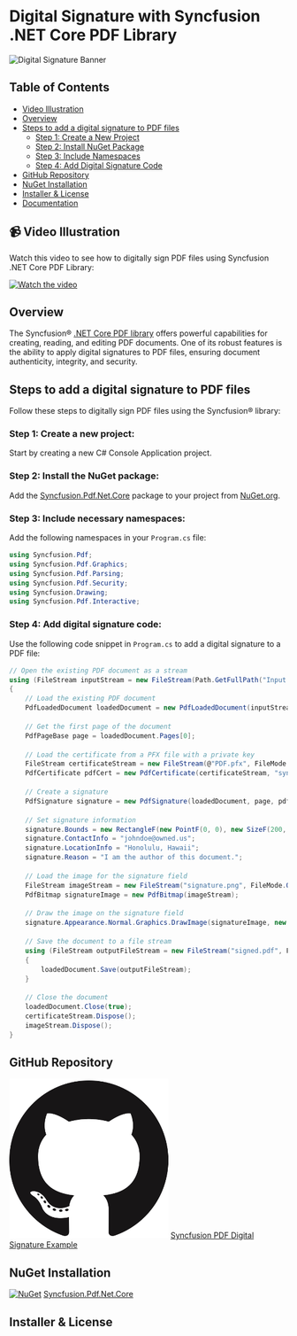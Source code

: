 # Digital Signature with Syncfusion .NET Core PDF Library

![Digital Signature Banner](https://www.syncfusion.com/content/images/banner/digital-signature.png)

## Table of Contents
- [Video Illustration](#video-illustration)
- [Overview](#overview)
- [Steps to add a digital signature to PDF files](#steps-to-add-a-digital-signature-to-pdf-files)
  - [Step 1: Create a New Project](#step-1-create-a-new-project)
  - [Step 2: Install NuGet Package](#step-2-install-nuget-package)
  - [Step 3: Include Namespaces](#step-3-include-namespaces)
  - [Step 4: Add Digital Signature Code](#step-4-add-digital-signature-code)
- [GitHub Repository](#github-repository)
- [NuGet Installation](#nuget-installation)
- [Installer & License](#installer--license)
- [Documentation](#documentation)

## 📹 Video Illustration

Watch this video to see how to digitally sign PDF files using Syncfusion .NET Core PDF Library:

[![Watch the video](https://img.youtube.com/vi/dQw4w9WgXcQ/0.jpg)]()


## Overview

The Syncfusion&reg; [.NET Core PDF library](https://www.syncfusion.com/document-processing/pdf-framework/net-core/pdf-library) offers powerful capabilities for creating, reading, and editing PDF documents. One of its robust features is the ability to apply digital signatures to PDF files, ensuring document authenticity, integrity, and security.

## Steps to add a digital signature to PDF files

Follow these steps to digitally sign PDF files using the Syncfusion&reg; library:

### Step 1: Create a new project:

Start by creating a new C# Console Application project.

### Step 2: Install the NuGet package: 

Add the [Syncfusion.Pdf.Net.Core](https://www.nuget.org/packages/Syncfusion.Pdf.Net.Core/) package to your project from [NuGet.org](https://www.nuget.org/).

### Step 3: Include necessary namespaces:

Add the following namespaces in your `Program.cs` file:

   ```csharp
   using Syncfusion.Pdf;
   using Syncfusion.Pdf.Graphics;
   using Syncfusion.Pdf.Parsing;
   using Syncfusion.Pdf.Security;
   using Syncfusion.Drawing;
   using Syncfusion.Pdf.Interactive;
   ```

### Step 4: Add digital signature code:

Use the following code snippet in `Program.cs` to add a digital signature to a PDF file:

   ```csharp
   // Open the existing PDF document as a stream
   using (FileStream inputStream = new FileStream(Path.GetFullPath("Input.pdf"), FileMode.Open, FileAccess.Read))
   {
       // Load the existing PDF document
       PdfLoadedDocument loadedDocument = new PdfLoadedDocument(inputStream);

       // Get the first page of the document
       PdfPageBase page = loadedDocument.Pages[0];

       // Load the certificate from a PFX file with a private key
       FileStream certificateStream = new FileStream(@"PDF.pfx", FileMode.Open, FileAccess.Read);
       PdfCertificate pdfCert = new PdfCertificate(certificateStream, "syncfusion");

       // Create a signature
       PdfSignature signature = new PdfSignature(loadedDocument, page, pdfCert, "Signature");

       // Set signature information
       signature.Bounds = new RectangleF(new PointF(0, 0), new SizeF(200, 100));
       signature.ContactInfo = "johndoe@owned.us";
       signature.LocationInfo = "Honolulu, Hawaii";
       signature.Reason = "I am the author of this document.";

       // Load the image for the signature field
       FileStream imageStream = new FileStream("signature.png", FileMode.Open, FileAccess.Read);
       PdfBitmap signatureImage = new PdfBitmap(imageStream);

       // Draw the image on the signature field
       signature.Appearance.Normal.Graphics.DrawImage(signatureImage, new RectangleF(0, 0, signature.Bounds.Width, signature.Bounds.Height));

       // Save the document to a file stream
       using (FileStream outputFileStream = new FileStream("signed.pdf", FileMode.Create, FileAccess.ReadWrite))
       {
           loadedDocument.Save(outputFileStream);
       }

       // Close the document
       loadedDocument.Close(true);
       certificateStream.Dispose();
       imageStream.Dispose();
   }
   ```
## GitHub Repository

[![GitHub](https://raw.githubusercontent.com/github/explore/main/topics/github/github.png#gh-dark-mode-only)](https://github.com/SyncfusionExamples/PDF-Examples/tree/master/Digital%20Signature/Add-a-digital-signature-to-an-existing-document/) [Syncfusion PDF Digital Signature Example](https://github.com/SyncfusionExamples/PDF-Examples/tree/master/Digital%20Signature/Add-a-digital-signature-to-an-existing-document/)

## NuGet Installation

[![NuGet](https://img.shields.io/badge/NuGet-Package-004880?logo=nuget&logoColor=white)](https://www.nuget.org/packages/Syncfusion.Pdf.Net.Core) [Syncfusion.Pdf.Net.Core](https://www.nuget.org/packages/Syncfusion.Pdf.Net.Core)

## Installer & License

